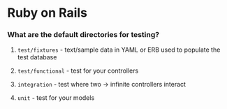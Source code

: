# Ruby on Rails

### What are the default directories for testing?

1. `test/fixtures` - text/sample data in YAML or ERB used to populate the test database

2. `test/functional` - test for your controllers

3. `integration` - test where two → infinite controllers interact

4. `unit` - test for your models


